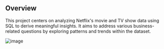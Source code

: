 
## **Overview**

This project centers on analyzing Netflix's movie and TV show data using SQL to derive meaningful insights. It aims to address various business-related questions by exploring patterns and trends within the dataset.

![image](https://github.com/user-attachments/assets/a44d01d0-2bc8-424f-87be-cd5e46091fe0)
